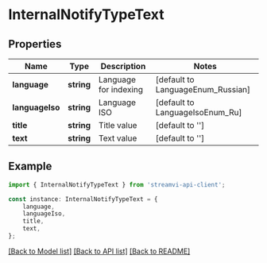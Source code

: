# InternalNotifyTypeText


## Properties

Name | Type | Description | Notes
------------ | ------------- | ------------- | -------------
**language** | **string** | Language for indexing | [default to LanguageEnum_Russian]
**languageIso** | **string** | Language ISO | [default to LanguageIsoEnum_Ru]
**title** | **string** | Title value | [default to '']
**text** | **string** | Text value | [default to '']

## Example

```typescript
import { InternalNotifyTypeText } from 'streamvi-api-client';

const instance: InternalNotifyTypeText = {
    language,
    languageIso,
    title,
    text,
};
```

[[Back to Model list]](../README.md#documentation-for-models) [[Back to API list]](../README.md#documentation-for-api-endpoints) [[Back to README]](../README.md)

